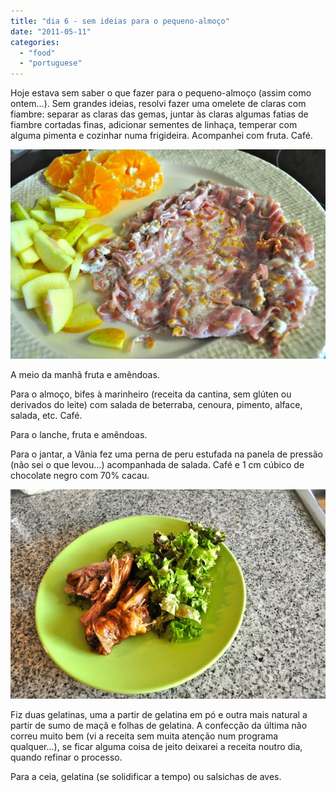 ```yaml
---
title: "dia 6 - sem ideias para o pequeno-almoço"
date: "2011-05-11"
categories: 
  - "food"
  - "portuguese"
---
```


Hoje estava sem saber o que fazer para o pequeno-almoço (assim como ontem...). Sem grandes ideias, resolvi fazer uma omelete de claras com fiambre: separar as claras das gemas, juntar às claras algumas fatias de fiambre cortadas finas, adicionar sementes de linhaça, temperar com alguma pimenta e cozinhar numa frigideira. Acompanhei com fruta. Café.  
  

[![](images/Querida+Di+-+518.jpg)](http://3.bp.blogspot.com/-2vejduFYMGg/Tcr-pp-CgyI/AAAAAAAAEEo/yM8BGBEcXPg/s1600/Querida+Di+-+518.jpg)

  

A meio da manhã fruta e amêndoas.

  

Para o almoço, bifes à marinheiro (receita da cantina, sem glúten ou derivados do leite) com salada de beterraba, cenoura, pimento, alface, salada, etc. Café.

  

Para o lanche, fruta e amêndoas.

  

Para o jantar, a Vânia fez uma perna de peru estufada na panela de pressão (não sei o que levou...) acompanhada de salada. Café e 1 cm cúbico de chocolate negro com 70% cacau.

  

[![](images/Querida+Di+-+522.jpg)](http://4.bp.blogspot.com/-l1ZRtEHkGdI/Tcr-qNQXDYI/AAAAAAAAEEs/dVgNnDoXgag/s1600/Querida+Di+-+522.jpg)

  

Fiz duas gelatinas, uma a partir de gelatina em pó e outra mais natural a partir de sumo de maçã e folhas de gelatina. A confecção da última não correu muito bem (vi a receita sem muita atenção num programa qualquer...), se ficar alguma coisa de jeito deixarei a receita noutro dia, quando refinar o processo.

  

Para a ceia, gelatina (se solidificar a tempo) ou salsichas de aves.
